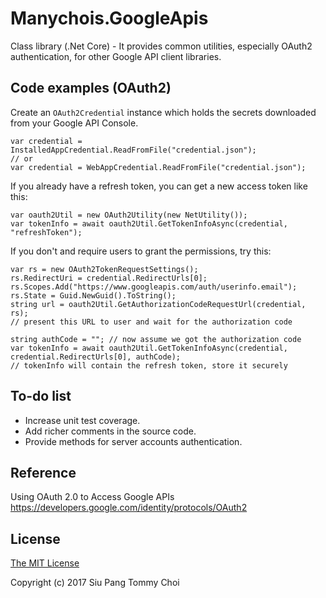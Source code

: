 ﻿# Manychois.GoogleApis
Class library (.Net Core) - It provides common utilities, especially OAuth2 authentication, for other Google API client libraries.

## Code examples (OAuth2)
Create an `OAuth2Credential` instance which holds the secrets downloaded from your Google API Console.
```
var credential = InstalledAppCredential.ReadFromFile("credential.json");
// or
var credential = WebAppCredential.ReadFromFile("credential.json");
```
If you already have a refresh token, you can get a new access token like this:
```
var oauth2Util = new OAuth2Utility(new NetUtility());
var tokenInfo = await oauth2Util.GetTokenInfoAsync(credential, "refreshToken");
```
If you don't and require users to grant the permissions, try this:
```
var rs = new OAuth2TokenRequestSettings();
rs.RedirectUri = credential.RedirectUrls[0];
rs.Scopes.Add("https://www.googleapis.com/auth/userinfo.email");
rs.State = Guid.NewGuid().ToString();
string url = oauth2Util.GetAuthorizationCodeRequestUrl(credential, rs);
// present this URL to user and wait for the authorization code

string authCode = ""; // now assume we got the authorization code
var tokenInfo = await oauth2Util.GetTokenInfoAsync(credential, credential.RedirectUrls[0], authCode);
// tokenInfo will contain the refresh token, store it securely
```

## To-do list
- Increase unit test coverage.
- Add richer comments in the source code.
- Provide methods for server accounts authentication.

## Reference

Using OAuth 2.0 to Access Google APIs
https://developers.google.com/identity/protocols/OAuth2

## License
[The MIT License](../LICENSE.md)

Copyright (c) 2017 Siu Pang Tommy Choi